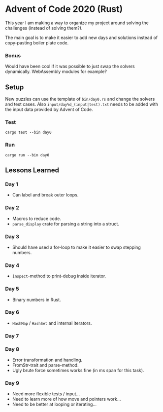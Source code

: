 # Advent of Code 2020 (Rust)
This year I am making a way to organize my project around solving the challenges (instead of solving them?).

The main goal is to make it easier to add new days and solutions instead of copy-pasting boiler plate code.

### Bonus
Would have been cool if it was possible to just swap the solvers dynamically. WebAssembly modules for example?

## Setup
New puzzles can use the template of `bin/day0.rs` and change the solvers and test cases. Also `input/day%d_(input|test).txt` needs to be added with the input data provided by Advent of Code.

### Test
`cargo test --bin day0`

### Run
`cargo run --bin day0`


## Lessons Learned
### Day 1
- Can label and break outer loops.

### Day 2
- Macros to reduce code.
- `parse_display` crate for parsing a string into a struct.

### Day 3
- Should have used a for-loop to make it easier to swap stepping numbers.

### Day 4
- `inspect`-method to print-debug inside iterator.

### Day 5
- Binary numbers in Rust.

### Day 6
- `HashMap` / `HashSet` and internal iterators.

### Day 7

### Day 8
- Error transformation and handling.
- FromStr-trait and parse-method.
- Ugly brute force sometimes works fine (in ms span for this task).

### Day 9
- Need more flexible tests / input...
- Need to learn more of how move and pointers work...
- Need to be better at looping or iterating...